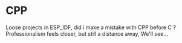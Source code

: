 # CPP
Loose projects in ESP_IDF, did i make a mistake with CPP before C ?
Professionalism feels closer, but still a distance away, We'll see...
